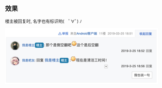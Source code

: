## 效果

楼主被回复时, 名字也有标识哟(　ﾟ∀ﾟ) ﾉ

![效果](https://raw.githubusercontent.com/nickdoth/tieba-louzhu-marks/refs/heads/master/examples/preview.png)
